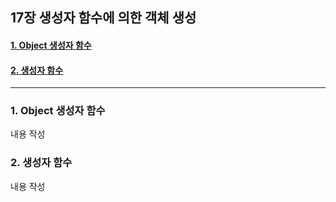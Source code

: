 ## 17장 생성자 함수에 의한 객체 생성

#### [1. Object 생성자 함수](#1.-Object-생성자-함수)
#### [2. 생성자 함수](#2.-생성자-함수)

***

### 1. Object 생성자 함수

내용 작성

### 2. 생성자 함수

내용 작성


